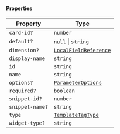 #### Properties

| Property                                  | Type                                                             |
| ----------------------------------------- | ---------------------------------------------------------------- |
| <a id="card-id"></a> `card-id?`           | `number`                                                         |
| <a id="default"></a> `default?`           | `null` \| `string`                                               |
| <a id="dimension"></a> `dimension?`       | [`LocalFieldReference`](./generated/html/LocalFieldReference.md) |
| <a id="display-name"></a> `display-name`  | `string`                                                         |
| <a id="id"></a> `id`                      | `string`                                                         |
| <a id="name"></a> `name`                  | `string`                                                         |
| <a id="options"></a> `options?`           | [`ParameterOptions`](./generated/html/ParameterOptions.md)       |
| <a id="required"></a> `required?`         | `boolean`                                                        |
| <a id="snippet-id"></a> `snippet-id?`     | `number`                                                         |
| <a id="snippet-name"></a> `snippet-name?` | `string`                                                         |
| <a id="type"></a> `type`                  | [`TemplateTagType`](./generated/html/TemplateTagType.md)         |
| <a id="widget-type"></a> `widget-type?`   | `string`                                                         |
